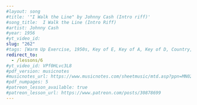 ```yaml
---
#layout: song
#title: '"I Walk the Line" by Johnny Cash (Intro riff)'
#song_title:  I Walk the Line (Intro Riff)
#artist: Johnny Cash
#year: 1956
#yt_video_id:
slug: "262"
#tags: [Warm Up Exercise, 1950s, Key of E, Key of A, Key of D, Country, Walking Bass Lines]
redirect_to:
  - /lessons/6
#yt_video_id: VPf0HLvc3L8
#pdf_version: musicnotes
#musicnotes_url: https://www.musicnotes.com/sheetmusic/mtd.asp?ppn=MN0235883
#pdf_numpages: 5
#patreon_lesson_available: true
#patreon_lesson_url: https://www.patreon.com/posts/30878699
---
```

